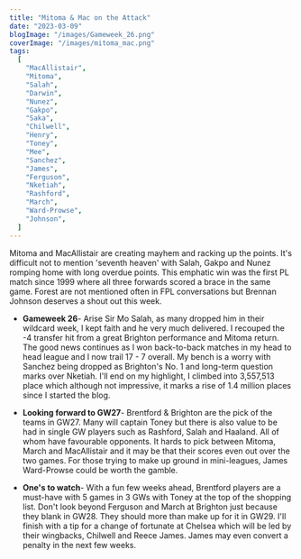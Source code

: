 ```yaml
---
title: "Mitoma & Mac on the Attack"
date: "2023-03-09"
blogImage: "/images/Gameweek_26.png"
coverImage: "/images/mitoma_mac.png"
tags:
  [
    "MacAllistair",
    "Mitoma",
    "Salah",
    "Darwin",
    "Nunez",
    "Gakpo",
    "Saka",
    "Chilwell",
    "Henry",
    "Toney",
    "Mee",
    "Sanchez",
    "James",
    "Ferguson",
    "Nketiah",
    "Rashford",
    "March",
    "Ward-Prowse",
    "Johnson",
  ]
---
```


Mitoma and MacAllistair are creating mayhem and racking up the points. It's difficult not to mention 'seventh heaven' with Salah, Gakpo and Nunez romping home with long overdue points. This emphatic win was the first PL match since 1999 where all three forwards scored a brace in the same game. Forest are not mentioned often in FPL conversations but Brennan Johnson deserves a shout out this week.

- **Gameweek 26**- Arise Sir Mo Salah, as many dropped him in their wildcard week, I kept faith and he very much delivered. I recouped the -4 transfer hit from a great Brighton performance and Mitoma return. The good news continues as I won back-to-back matches in my head to head league and I now trail 17 - 7 overall. My bench is a worry with Sanchez being dropped as Brighton's No. 1 and long-term question marks over Nketiah. I'll end on my highlight, I climbed into 3,557,513 place which although not impressive, it marks a rise of 1.4 million places since I started the blog.
- **Looking forward to GW27**- Brentford & Brighton are the pick of the teams in GW27. Many will captain Toney but there is also value to be had in single GW players such as Rashford, Salah and Haaland. All of whom have favourable opponents. It hards to pick between Mitoma, March and MacAllistair and it may be that their scores even out over the two games. For those trying to make up ground in mini-leagues, James Ward-Prowse could be worth the gamble.

- **One's to watch**- With a fun few weeks ahead, Brentford players are a must-have with 5 games in 3 GWs with Toney at the top of the shopping list. Don't look beyond Ferguson and March at Brighton just because they blank in GW28. They should more than make up for it in GW29. I'll finish with a tip for a change of fortunate at Chelsea which will be led by their wingbacks, Chilwell and Reece James. James may even convert a penalty in the next few weeks.
